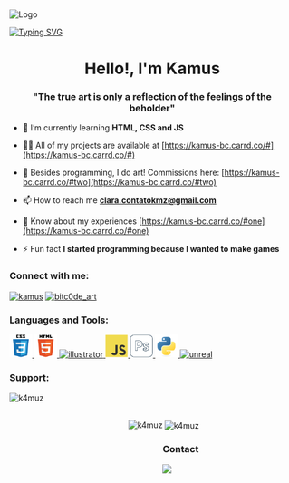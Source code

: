 <img src="https://github.com/user-attachments/assets/fb9576cd-81cc-4e61-8646-65d3a506f103" alt="Logo" align="center" width="1200">

[![Typing SVG](https://readme-typing-svg.demolab.com?font=Fira+Code&pause=1000&color=6793F7&width=435&lines=Hello%2C+everyone!+I'm+Kamus.;Welcome+to+my+Github+profile!+)](https://git.io/typing-svg)

<h1 align="center">Hello!, I'm Kamus</h1>
<h3 align="center">"The true art is only a reflection of the feelings of the beholder"</h3>

- 🌱 I’m currently learning **HTML, CSS and JS**

- 👨‍💻 All of my projects are available at [https://kamus-bc.carrd.co/#](https://kamus-bc.carrd.co/#)

- 🎨 Besides programming, I do art! Commissions here: [https://kamus-bc.carrd.co/#two](https://kamus-bc.carrd.co/#two)

- 📫 How to reach me **clara.contatokmz@gmail.com**

- 📄 Know about my experiences [https://kamus-bc.carrd.co/#one](https://kamus-bc.carrd.co/#one)

- ⚡ Fun fact **I started programming because I wanted to make games**

<h3 align="left">Connect with me:</h3>
<p align="left">
<a href="https://dev.to/kamus" target="blank"><img align="center" src="https://raw.githubusercontent.com/rahuldkjain/github-profile-readme-generator/master/src/images/icons/Social/devto.svg" alt="kamus" height="30" width="40" /></a>
<a href="https://instagram.com/bitc0de_art" target="blank"><img align="center" src="https://raw.githubusercontent.com/rahuldkjain/github-profile-readme-generator/master/src/images/icons/Social/instagram.svg" alt="bitc0de_art" height="30" width="40" /></a>
</p>

<h3 align="left">Languages and Tools:</h3>
<p align="left"> <a href="https://www.w3schools.com/css/" target="_blank" rel="noreferrer"> <img src="https://raw.githubusercontent.com/devicons/devicon/master/icons/css3/css3-original-wordmark.svg" alt="css3" width="40" height="40"/> </a> <a href="https://www.w3.org/html/" target="_blank" rel="noreferrer"> <img src="https://raw.githubusercontent.com/devicons/devicon/master/icons/html5/html5-original-wordmark.svg" alt="html5" width="40" height="40"/> </a> <a href="https://www.adobe.com/in/products/illustrator.html" target="_blank" rel="noreferrer"> <img src="https://www.vectorlogo.zone/logos/adobe_illustrator/adobe_illustrator-icon.svg" alt="illustrator" width="40" height="40"/> </a> <a href="https://developer.mozilla.org/en-US/docs/Web/JavaScript" target="_blank" rel="noreferrer"> <img src="https://raw.githubusercontent.com/devicons/devicon/master/icons/javascript/javascript-original.svg" alt="javascript" width="40" height="40"/> </a> <a href="https://www.photoshop.com/en" target="_blank" rel="noreferrer"> <img src="https://raw.githubusercontent.com/devicons/devicon/master/icons/photoshop/photoshop-line.svg" alt="photoshop" width="40" height="40"/> </a> <a href="https://www.python.org" target="_blank" rel="noreferrer"> <img src="https://raw.githubusercontent.com/devicons/devicon/master/icons/python/python-original.svg" alt="python" width="40" height="40"/> </a> <a href="https://unrealengine.com/" target="_blank" rel="noreferrer"> <img src="https://raw.githubusercontent.com/kenangundogan/fontisto/036b7eca71aab1bef8e6a0518f7329f13ed62f6b/icons/svg/brand/unreal-engine.svg" alt="unreal" width="40" height="40"/> </a> </p>

<h3 align="left">Support:</h3>
<p><a href="https://ko-fi.com/k4muz"> <img align="left" src="https://cdn.ko-fi.com/cdn/kofi3.png?v=3" height="50" width="210" alt="k4muz" /></a></p><br><br>

<p><img align="left" src="https://github-readme-stats.vercel.app/api/top-langs?username=k4muz&show_icons=true&locale=en" alt="k4muz" height="200" /></p>
<p>&nbsp;<img align="center" src="https://github-readme-stats.vercel.app/api?username=k4muz&show_icons=true&locale=en" alt="k4muz" height="200"/></p>

    
### Contact

<div>  
  <a href="mailto:clara.contatokmz@gmail.com"><img src="https://img.shields.io/badge/-Gmail-%23333?style=for-the-badge&logo=gmail&logoColor=white" target="_blank"></a>
</div>
